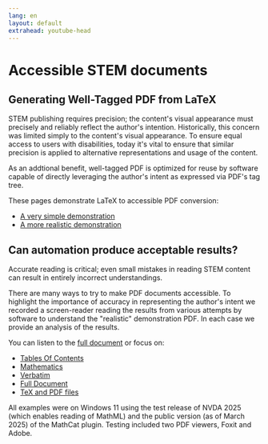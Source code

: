 ```yaml
---
lang: en
layout: default
extrahead: youtube-head
---
```


# Accessible STEM documents
## Generating Well-Tagged PDF from LaTeX

STEM publishing requires precision; the content's visual appearance must precisely and reliably reflect the author's intention. Historically, this concern was limited simply to the content's visual appearance. To ensure equal access to users with disabilities, today it's vital to ensure that similar precision is applied to alternative representations and usage of the content. 

As an addtional benefit, well-tagged PDF is optimized for reuse by software capable of directly leveraging the author's intent as expressed via PDF's tag tree.

These pages demonstrate LaTeX to accessible PDF conversion:

 * [A very simple demonstration](small-example)
 * [A more realistic demonstration](larger-example)

## Can automation produce acceptable results? 

Accurate reading is critical; even small mistakes in reading STEM content can result in entirely incorrect understandings.

There are many ways to try to make PDF documents accessible. To highlight the importance of accuracy in representing the author's intent we recorded a screen-reader reading the results from various attempts by software to understand the "realistic" demonstration PDF. In each case we provide an analysis of the results.

You can listen to the [full document](fulldoc) or focus on:

 * [Tables Of Contents](toc)
 * [Mathematics](math)
 * [Verbatim](verbatim)
 * [Full Document](fulldoc)
 * [TeX and PDF files](sources)

All examples were on Windows 11 using the test release of NVDA 2025 (which enables reading of MathML) and the public version (as of March 2025) of the MathCat plugin. Testing included two PDF viewers, Foxit and Adobe.
